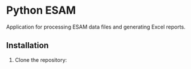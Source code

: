 # Python ESAM

Application for processing ESAM data files and generating Excel reports.

## Installation

1. Clone the repository: 

